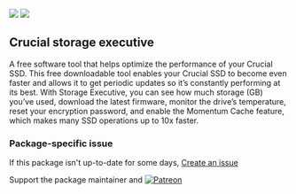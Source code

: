 ﻿[![](https://img.shields.io/chocolatey/v/crucial-storage-executive?color=green&label=crucial-storage-executive)](https://chocolatey.org/packages/crucial-storage-executive) [![](https://img.shields.io/chocolatey/dt/crucial-storage-executive)](https://chocolatey.org/packages/crucial-storage-executive)

## Crucial storage executive
A free software tool that helps optimize the performance of your Crucial SSD.
This free downloadable tool enables your Crucial SSD to become even faster and allows it to get periodic updates so it’s constantly performing at its best. With Storage Executive, you can see how much storage (GB) you’ve used, download the latest firmware, monitor the drive’s temperature, reset your encryption password, and enable the Momentum Cache feature, which makes many SSD operations up to 10x faster.

### Package-specific issue
If this package isn't up-to-date for some days, [Create an issue](https://github.com/tunisiano187/Chocolatey-packages/issues/new/choose)

Support the package maintainer and [![Patreon](https://cdn.jsdelivr.net/gh/tunisiano187/Chocolatey-packages@d15c4e19c709e7148588d4523ffc6dd3cd3c7e5e/icons/patreon.png)](https://www.patreon.com/bePatron?u=39585820)
